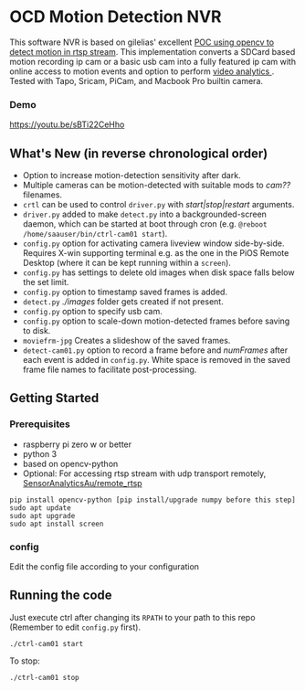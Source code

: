 # OCD Motion Detection NVR

This software NVR is based on gilelias' excellent <a href="https://github.com/gilelias/rtsp-motion">POC using opencv to detect motion in rtsp stream</a>. This implementation converts a SDCard based motion recording ip cam or a basic usb cam into a fully featured ip cam with online access to motion events and option to perform <a href="https://github.com/SensorAnalyticsAus/S-Big_Visual_Analytics"> video analytics </a>. Tested with Tapo, Sricam, PiCam, and Macbook Pro builtin camera.
### Demo
https://youtu.be/sBTi22CeHho
## What's New (in reverse chronological order)
* Option to increase motion-detection sensitivity after dark.
* Multiple cameras can be motion-detected with suitable mods to *cam??* filenames.
* `crtl` can be used to control `driver.py` with *start|stop|restart* arguments.
* `driver.py` added to make `detect.py` into a backgrounded-screen daemon, which can be started at boot through cron (e.g. `@reboot /home/saauser/bin/ctrl-cam01 start`). 
* `config.py` option for activating camera liveview window side-by-side. Requires X-win supporting terminal e.g. as the one in the PiOS Remote Desktop (where it can be kept running within a `screen`). 
* `config.py` has settings to delete old images when disk space falls below the set limit.
* `config.py` option to timestamp saved frames is added.
* `detect.py` *./images* folder gets created if not present.
* `config.py` option to specify usb cam.
* `config.py` option to scale-down motion-detected frames before saving to disk.
* `moviefrm-jpg` Creates a slideshow of the saved frames.
* `detect-cam01.py` option to record a frame before and <i>numFrames</i> after each event is added in `config.py`. White space is removed in the saved frame file names to facilitate post-processing.

## Getting Started

### Prerequisites
* raspberry pi zero w or better
* python 3
* based on opencv-python
* Optional: For accessing rtsp stream with udp transport remotely, <a href="https://github.com/SensorAnalyticsAus/remote_rtsp">SensorAnalyticsAu/remote_rtsp</a>

```
pip install opencv-python [pip install/upgrade numpy before this step]
sudo apt update
sudo apt upgrade
sudo apt install screen
```

### config

Edit the config file according to your configuration


## Running the code

Just execute ctrl after changing its `RPATH` to your path to this repo (Remember to edit `config.py` first).
```
./ctrl-cam01 start
```
To stop:
```
./ctrl-cam01 stop
```